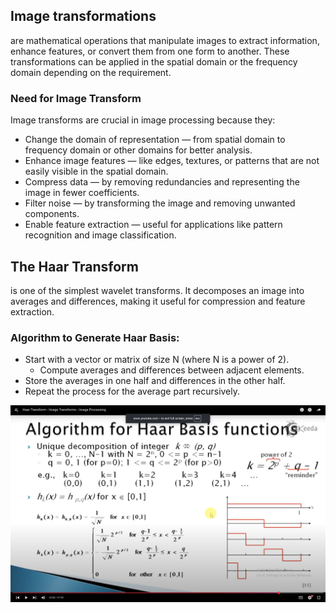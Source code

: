 ## Image transformations 

are mathematical operations that manipulate images to extract information, enhance features, or convert them from one form to another. These transformations can be applied in the spatial domain or the frequency domain depending on the requirement.

### Need for Image Transform

Image transforms are crucial in image processing because they:

- Change the domain of representation — from spatial domain to frequency domain or other domains for better analysis.
- Enhance image features — like edges, textures, or patterns that are not easily visible in the spatial domain.
- Compress data — by removing redundancies and representing the image in fewer coefficients.
- Filter noise — by transforming the image and removing unwanted components.
- Enable feature extraction — useful for applications like pattern recognition and image classification.

## The Haar Transform 

is one of the simplest wavelet transforms. It decomposes an image into averages and differences, making it useful for compression and feature extraction.

### Algorithm to Generate Haar Basis:

- Start with a vector or matrix of size N (where N is a power of 2).
    - Compute averages and differences between adjacent elements.
- Store the averages in one half and differences in the other half.
- Repeat the process for the average part recursively.

![alt text](image-4.png)